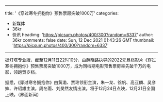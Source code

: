 
---
title: '《穿过寒冬拥抱你》预售票房突破1000万'
categories: 
 - 新媒体
 - 36kr
 - 快讯
headimg: 'https://picsum.photos/400/300?random=6337'
author: 36kr
comments: false
date: Sun, 12 Dec 2021 01:43:26 GMT
thumbnail: 'https://picsum.photos/400/300?random=6337'
---

<div>   
据灯塔专业版，截至12月11日22时10分，由薛晓路执导的2022元旦档影片《穿过寒冬拥抱你》预售票房突破1000万，成为同档期电影预售票房率先破千万的电影，领跑贺岁档。

据悉，《穿过寒冬拥抱你》由黄渤、贾玲领衔主演，朱一龙、徐帆、高亚麟、吴彦姝、许绍雄主演，周冬雨、刘昊然友情出演，将于12月24日点映，12月31日全国上映。（界面新闻）  
</div>
            